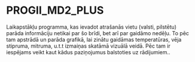 # PROGII_MD2_PLUS
Laikapstākļu programma, kas ievadot atrašanās vietu (valsti, pilstētu) parāda informāciju netikai par šo brīdi,
bet arī par gaidāmo nedēļu. To pēc tam apstrādā un parāda grafikā,
lai zinātu gaidāmas temperatūras, vēja stipruma, mitruma, u.t.t izmaiņas skatāmā vizuālā veidā.
Pēc tam ir iespējams veikt kaut kādus paziņojumus balstoties uz rādijumiem.. 
